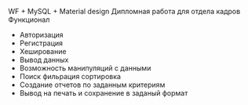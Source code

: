 WF + MySQL + Material design
Дипломная работа для отдела кадров 
Функционал
- Авторизация
- Регистрация
- Хеширование
- Вывод данных
- Возможность манипуляций с данными
- Поиск фильрация сортировка
- Создание отчетов по заданным критериям
- Вывод на печать и сохранение в заданый формат
  
